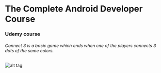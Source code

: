 # The Complete Android Developer Course
### Udemy course
###### Connect 3 is a basic game which ends when one of the players connects 3 dots of the same colors.

![alt tag](https://raw.github.com/woemike/Connect3/master/Pictures/image.png)